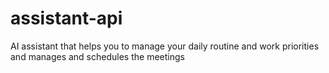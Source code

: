 # assistant-api
AI assistant that helps you to manage your daily routine and work priorities and manages and schedules the meetings

